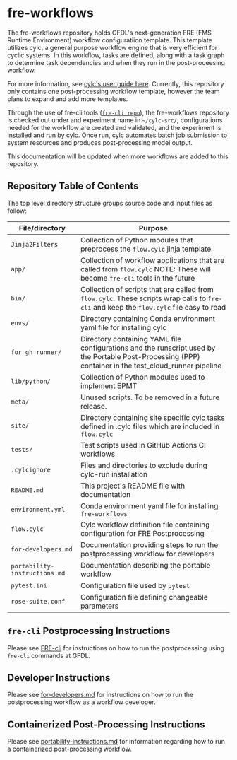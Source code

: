 # fre-workflows

The fre-workflows repository holds GFDL's next-generation FRE (FMS Runtime Environment) workflow configuratiion template. This template utilizes cylc, a general purpose workflow engine that is very efficient for cyclic systems. In this workflow, tasks are defined, along with a task graph to determine task dependencies and when they run in the post-proceesing workflow.

For more information, see [cylc's user guide here](https://cylc.github.io/cylc-doc/stable/html/user-guide/index.html). Currently, this repository only contains one post-processing workflow template, however the team plans to expand and add more templates. 

Through the use of fre-cli tools ([`fre-cli repo`](https://github.com/NOAA-GFDL/fre-cli)), the fre-workflows repository is checked out under and experiment name in `~/cylc-src/`, configurations needed for the workflow are created and validated, and the experiment is installed and run by cylc. Once run, cylc automates batch job submission to system resources and produces post-processing model output.

This documentation will be updated when more workflows are added to this repository.

## Repository Table of Contents

The top level directory structure groups source code and input files as follow:

| File/directory                    | Purpose |
| --------------                    | ------- |
| ```Jinja2Filters```               | Collection of Python modules that preprocess the `flow.cylc` jinja template |
| ```app/```                        | Collection of workflow applications that are called from `flow.cylc`  NOTE: These will become `fre-cli` tools in the future |
| ```bin/```                        | Collection of scripts that are called from `flow.cylc`.  These scripts wrap calls to `fre-cli` and keep the `flow.cylc` file easy to read |
| ```envs/```                       | Directory containing Conda environment yaml file for installing cylc |
| ```for_gh_runner/```              | Directory containing YAML file configurations and the runscript used by the Portable Post-Processing (PPP) container in the test_cloud_runner pipeline |
| ```lib/python/```                 | Collection of Python modules used to implement EPMT |
| ```meta/```                       | Unused scripts.  To be removed in a future release. |
| ```site/```                       | Directory containing site specific cylc tasks defined in <site>.cylc files which are included in `flow.cylc` |
| ```tests/```                      | Test scripts used in GitHub Actions CI workflows |
| ```.cylcignore```                 | Files and directories to exclude during cylc-run installation  |
| ```README.md```                   | This project's README file with documentation |
| ```environment.yml```             | Conda environment yaml file for installing `fre-workflows` |
| ```flow.cylc```                   | Cylc workflow definition file containing configuration for FRE Postprocessing |
| ```for-developers.md```           | Documentation providing steps to run the postprocessing workflow for developers |
| ```portability-instructions.md``` | Documentation describing the portable workflow |
| ```pytest.ini```                  | Configuration file used by `pytest` |
| ```rose-suite.conf```             | Configuration file defining changeable parameters |

## `fre-cli` Postprocessing Instructions

Please see [FRE-cli](https://github.com/NOAA-GFDL/fre-cli/tree/main/fre/pp#readme) for instructions on how to run the
postprocessing using `fre-cli` commands at GFDL.

## Developer Instructions

Please see [for-developers.md](https://github.com/NOAA-GFDL/fre-workflows/blob/main/for-developers.md) for instructions
on how to run the postprocessing workflow as a workflow developer.

## Containerized Post-Processing Instructions

Please see
[portability-instructions.md](https://github.com/NOAA-GFDL/fre-workflows/blob/main/portability-instructions.md) for
information regarding how to run a containerized post-processing workflow.
